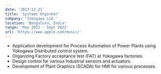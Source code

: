 ```yaml
---
date: '2017-12-21'
title: 'Systems Engineer'
company: 'Yokogawa Ltd.'
location: 'Bengaluru, India'
range: 'May 2021 - Sept 2022'
url: 'https://www.apple.com/music/'
---
```


- Application development for Process Automation of Power Plants using Yokogawa Distributed control system.
- Organizing Factory acceptance test (FAT) at Yokogawa factories.
- Design control for various Industrial sensors and actuators.
- Development of Plant Graphics (SCADA) for HMI for various processes.
